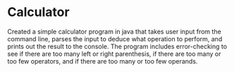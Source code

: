 # Calculator

Created a simple calculator program in java that takes user input from the command line, parses the input to deduce what operation to perform, and prints out the result to the console. The program includes error-checking to see if there are too many left or right parenthesis, if there are too many or too few operators, and if there are too many or too few operands.
